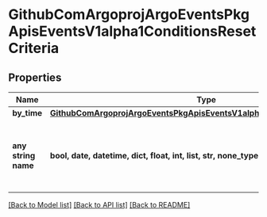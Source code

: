 # GithubComArgoprojArgoEventsPkgApisEventsV1alpha1ConditionsResetCriteria


## Properties
Name | Type | Description | Notes
------------ | ------------- | ------------- | -------------
**by_time** | [**GithubComArgoprojArgoEventsPkgApisEventsV1alpha1ConditionsResetByTime**](GithubComArgoprojArgoEventsPkgApisEventsV1alpha1ConditionsResetByTime.md) |  | [optional] 
**any string name** | **bool, date, datetime, dict, float, int, list, str, none_type** | any string name can be used but the value must be the correct type | [optional]

[[Back to Model list]](../README.md#documentation-for-models) [[Back to API list]](../README.md#documentation-for-api-endpoints) [[Back to README]](../README.md)


